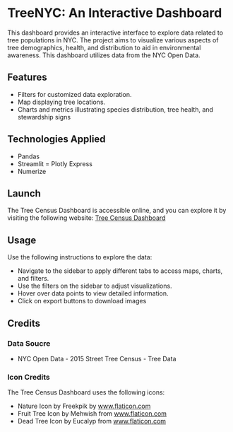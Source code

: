 # TreeNYC: An Interactive Dashboard

This dashboard provides an interactive interface to explore data related to tree populations in NYC. The project aims to visualize various aspects of tree demographics, health, and distribution to aid in environmental awareness. This dashboard utilizes data from the NYC Open Data.


## Features
- Filters for customized data exploration.
- Map displaying tree locations.
- Charts and metrics illustrating species distribution, tree health, and stewardship signs


## Technologies Applied 
- Pandas
- Streamlit
= Plotly Express
- Numerize 

## Launch 

The Tree Census Dashboard is accessible online, and you can explore it by visiting the following website: [Tree Census Dashboard](https://www.filler.com)

## Usage 
Use the following instructions to explore the data:
- Navigate to the sidebar to apply different tabs to access maps, charts, and filters.
- Use the filters on the sidebar to adjust visualizations.
- Hover over data points to view detailed information.
- Click on export buttons to download images 

## Credits

### Data Soucre
- NYC Open Data - 2015 Street Tree Census - Tree Data

### Icon Credits

The Tree Census Dashboard uses the following icons:

- Nature Icon by Freekpik by www.flaticon.com
- Fruit Tree Icon by Mehwish from www.flaticon.com
- Dead Tree Icon by Eucalyp from www.flaticon.com






